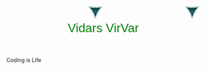 <header>
     <div>
          <img src="./LOOGOO.png" alt="3 Vs logo" id="logo" width="40" height="37" >
          <img align="right" src="./LOOGOO.png" alt="3 Vs logo" id="logo" width="40" height="37" >
     </div>
     
 <div>
      <font size="6" face="arial" color="#008000">Vidars VirVar</font>
 </div>
 </header>
 
<body>
     <p> Coding is Life</p>
</body>
